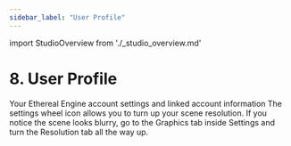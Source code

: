 ```yaml
---
sidebar_label: "User Profile"
---
```

import StudioOverview from './_studio_overview.md'

# 8. User Profile
Your Ethereal Engine account settings and linked account information
The settings wheel icon allows you to turn up your scene resolution.
If you notice the scene looks blurry, go to the Graphics tab inside Settings and turn the Resolution tab all the way up.

<StudioOverview />
